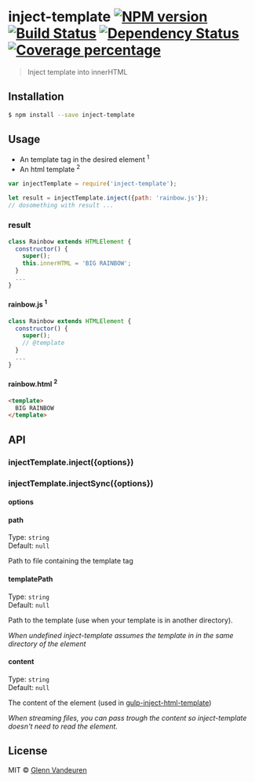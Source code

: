 # inject-template [![NPM version][npm-image]][npm-url] [![Build Status][travis-image]][travis-url] [![Dependency Status][daviddm-image]][daviddm-url] [![Coverage percentage][coveralls-image]][coveralls-url]
> Inject template into innerHTML

## Installation

```sh
$ npm install --save inject-template
```

## Usage
- An template tag in the desired element <sup>1</sup>
- An html template <sup>2</sup>

```js
var injectTemplate = require('inject-template');

let result = injectTemplate.inject({path: 'rainbow.js'});
// dosomething with result ...
```

### result
```js
class Rainbow extends HTMLElement {
  constructor() {
    super();
    this.innerHTML = 'BIG RAINBOW';
  }
  ...
}
```

#### rainbow.js <sup>1</sup>
```js
class Rainbow extends HTMLElement {
  constructor() {
    super();
    // @template
  }
  ...
}
```

#### rainbow.html <sup>2</sup>
```html
<template>
  BIG RAINBOW
</template>
```

## API

### injectTemplate.inject({options})
### injectTemplate.injectSync({options})
#### options

#### path
Type: `string`<br>
Default: `null`

Path to file containing the template tag

#### templatePath
Type: `string`<br>
Default: `null`

Path to the template (use when your template is in another directory).

*When undefined inject-template assumes the template in in the same directory of the element*

#### content
Type: `string`<br>
Default: `null`

The content of the element (used in [gulp-inject-html-template](https://github.com/VandeurenGlenn/gulp-inject-html-template))

*When streaming files, you can pass trough the content so inject-template doesn't need to read the element.*

## License

MIT © [Glenn Vandeuren]()


[npm-image]: https://badge.fury.io/js/inject-template.svg
[npm-url]: https://npmjs.org/package/inject-template
[travis-image]: https://travis-ci.org/VandeurenGlenn/inject-template.svg?branch=master
[travis-url]: https://travis-ci.org/VandeurenGlenn/inject-template
[daviddm-image]: https://david-dm.org/VandeurenGlenn/inject-template.svg?theme=shields.io
[daviddm-url]: https://david-dm.org/VandeurenGlenn/inject-template
[coveralls-image]: https://coveralls.io/repos/VandeurenGlenn/inject-template/badge.svg
[coveralls-url]: https://coveralls.io/r/VandeurenGlenn/inject-template

